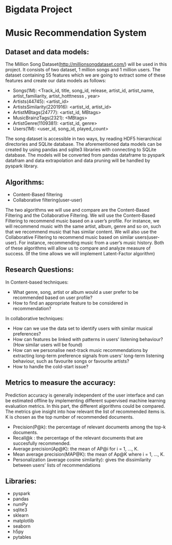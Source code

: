 # Bigdata Project 
# Music Recommendation System

## Dataset and data models: 
The Million Song Dataset(http://millionsongdataset.com/) will be used in this project. It consists of two dataset, 1 million songs and 1 million users. The dataset containing 55 features which we are going to extract some of these features and create our data models as follows: 
- Songs(1M): <Track_id, title, song_id, release, artist_id, artist_name, artist_familiarity, artist_hotttnesss , year>
- Artists(44745): <artist_id>
- ArtistsSimilarity(2201916): <artist_id, artist_id>
- ArtistMBtags(24777): <artist_id, MBtags> 
- MusicBrainzTags(2321): <MBtags\>
- ArtistGenre(1109381): <artist_id, genre>
- Users(1M): <user_id, song_id, played_count>

 The song dataset is accessible in two ways, by reading HDF5 hierarchical directories and SQLite database. The aforementioned data models can be created by using pandas and sqlite3 libraries with connecting to SQLite database. The models will be converted from pandas dataframe to pyspark datafram and data extrapolation and data pruning will be handled by pyspark library. 

## Algorithms:
  - Content-Based filtering  
  - Collaborative filtering(user-user)
 
The two algorithms we will use and compare are the Content-Based Filtering and the Collaborative Filtering. We will use the Content-Based Filtering to recommend music based on a user’s profile. For instance, we will recommend music with the same artist, album, genre and so on, such that we recommend music that has similar content. We will also use the Collaborative Filtering to recommend music based on similar users(user-user). For instance, recommending music from a user’s music history. Both of these algorithms will allow us to compare and analyze measure of success. 
(If the time allows we will implement Latent-Factor algorithm)

## Research Questions:
In Content-based techniques: 
- What genre, song, artist or album would a user prefer to be recommended based on user profile?
- How to find an appropriate feature to be considered in recommendation? 

In collaborative techniques: 
- How can we use the data set to identify users with similar musical preferences?
- How can features be linked with patterns in users' listening behaviour? (How similar users will be found)
- How can we personalise next-track music recommendations by extracting long-term preference signals from users' long-term listening behaviour, such as favourite songs or favourite artists? 
- How to handle the cold-start issue? 
 
## Metrics to measure the accuracy: 
Prediction accuracy is generally independent of the user interface and can be estimated offline by implementing different supervised machine learning evaluation metrics. In this part, the different algorithms could be compared. The metrics give insight into how relevant the list of recommended items is. K is chosen as the top number of recommended documents.

 - Precision(P@k): the percentage of relevant documents among the top-k documents.
 - Recall@k : the percentage of the relevant documents that are succesfully recommended.
 - Average precision(Ap@K): the mean of AP@i for i = 1, ..., K.
 - Mean average precision(MAP@K): the mean of Ap@K where i = 1, ..., K.
 - Personalization (average cosine similarity): gives the dissimilarity between users' lists of recommendations

## Libraries: 
 - pyspark 
 - pandas
 - numPy
 - sqlite3
 - sklearn
 - matplotlib 
 - seaborn
 - h5py
 - pytables


